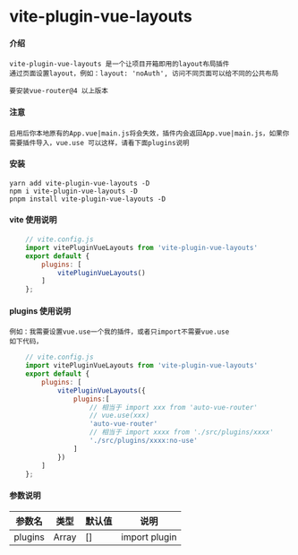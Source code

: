 # vite-plugin-vue-layouts
#### 介绍
    vite-plugin-vue-layouts 是一个让项目开箱即用的layout布局插件
    通过页面设置layout，例如：layout: 'noAuth', 访问不同页面可以给不同的公共布局

    要安装vue-router@4 以上版本

#### 注意
    启用后你本地原有的App.vue|main.js将会失效，插件内会返回App.vue|main.js，如果你需要插件导入，vue.use 可以这样，请看下面plugins说明

#### 安装
    yarn add vite-plugin-vue-layouts -D
    npm i vite-plugin-vue-layouts -D
    pnpm install vite-plugin-vue-layouts -D

#### vite 使用说明
```js
    // vite.config.js
    import vitePluginVueLayouts from 'vite-plugin-vue-layouts'
    export default {
        plugins: [
            vitePluginVueLayouts()
        ]
    };
```

#### plugins 使用说明
    例如：我需要设置vue.use一个我的插件，或者只import不需要vue.use
    如下代码，
```js
    // vite.config.js
    import vitePluginVueLayouts from 'vite-plugin-vue-layouts'
    export default {
        plugins: [
            vitePluginVueLayouts({
                plugins:[
                    // 相当于 import xxx from 'auto-vue-router'
                    // vue.use(xxx)
                    'auto-vue-router'
                    // 相当于 import xxxx from './src/plugins/xxxx'
                    './src/plugins/xxxx:no-use'
                ]
            })
        ]
    };
```


#### 参数说明
| 参数名 | 类型 | 默认值 | 说明 |
| -------- | -------- | -------- | -------- |
| plugins | Array | [] | import plugin |
